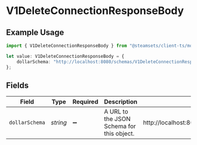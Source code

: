 # V1DeleteConnectionResponseBody

## Example Usage

```typescript
import { V1DeleteConnectionResponseBody } from "@steamsets/client-ts/models/components";

let value: V1DeleteConnectionResponseBody = {
    dollarSchema: "http://localhost:8080/schemas/V1DeleteConnectionResponseBody.json",
};
```

## Fields

| Field                                                             | Type                                                              | Required                                                          | Description                                                       | Example                                                           |
| ----------------------------------------------------------------- | ----------------------------------------------------------------- | ----------------------------------------------------------------- | ----------------------------------------------------------------- | ----------------------------------------------------------------- |
| `dollarSchema`                                                    | *string*                                                          | :heavy_minus_sign:                                                | A URL to the JSON Schema for this object.                         | http://localhost:8080/schemas/V1DeleteConnectionResponseBody.json |